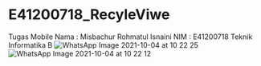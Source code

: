 # E41200718_RecyleViwe
Tugas Mobile
Nama : Misbachur Rohmatul Isnaini
NIM : E41200718
Teknik Informatika B
![WhatsApp Image 2021-10-04 at 10 22 25](https://user-images.githubusercontent.com/75231605/135789310-9fee96e1-09e8-4f65-a5ed-f8ae9f1a4261.jpeg)
![WhatsApp Image 2021-10-04 at 10 22 12](https://user-images.githubusercontent.com/75231605/135789318-c6dadd9d-077f-41fb-b389-91cc7ed7a03a.jpeg)
